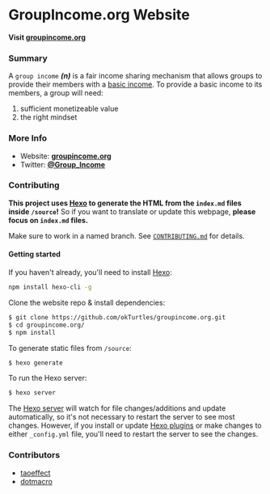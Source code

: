 # GroupIncome.org Website

__Visit [groupincome.org](http://groupincome.org)__

### Summary

A `group income` ___(n)___ is a fair income sharing mechanism that allows groups to provide their members with a [basic income](http://www.reddit.com/r/basicincome/wiki/index). To provide a basic income to its members, a group will need:

1. sufficient monetizeable value
2. the right mindset 

### More Info

- Website: __[groupincome.org](http://groupIncome.org)__
- Twitter: __[@Group_Income](https://twitter.com/Group_Income)__

### Contributing

__This project uses [Hexo](https://hexo.io/) to generate the HTML from the `index.md` files inside `/source`!__ So if you want to translate or update this webpage, __please focus on `index.md` files.__

Make sure to work in a named branch. See [`CONTRIBUTING.md`](https://github.com/okTurtles/group-income-simple/blob/master/CONTRIBUTING.md) for details.

#### Getting started

If you haven't already, you'll need to install [Hexo](https://hexo.io):

``` bash
npm install hexo-cli -g
```

Clone the website repo & install dependencies:

``` bash
$ git clone https://github.com/okTurtles/groupincome.org.git
$ cd groupincome.org/
$ npm install
```

To generate static files from `/source`:

``` bash
$ hexo generate
```

To run the Hexo server:

``` bash
$ hexo server
```

The [Hexo server](https://hexo.io/docs/server.html) will watch for file changes/additions and update automatically, so it's not necessary to restart the server to see most changes. However, if you install or update [Hexo plugins](https://hexo.io/docs/plugins.html) or make changes to either `_config.yml` file, you'll need to restart the server to see the changes.

### Contributors

- [taoeffect](https://github.com/taoeffect)
- [dotmacro](https://github.com/dotmacro)
 